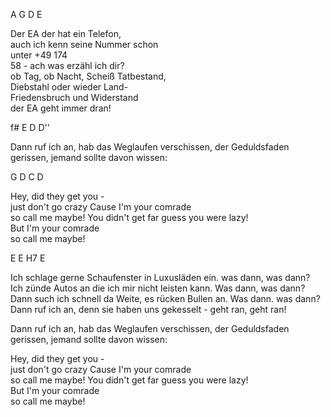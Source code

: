 A G D E

Der EA der hat ein Telefon,  
auch ich kenn seine Nummer schon  
unter +49 174  
58 - ach was erzähl ich dir?  
ob Tag, ob Nacht, Scheiß Tatbestand,  
Diebstahl oder wieder Land-  
Friedensbruch und Widerstand  
der EA geht immer dran!

f# E D D''

Dann ruf ich an, hab das Weglaufen verschissen, der Geduldsfaden gerissen, jemand sollte davon wissen: 

G D C D

Hey, did they get you -  
just don't go crazy
Cause I'm your comrade  
so call me maybe!
You didn't get far
guess you were lazy!  
But I'm your comrade  
so call me maybe!

E E H7 E

Ich schlage gerne Schaufenster in Luxusläden ein. was dann, was dann?  
Ich zünde Autos an die ich mir nicht leisten kann. Was dann, was dann?  
Dann such ich schnell da Weite, es rücken Bullen an. Was dann. was dann?  
Dann ruf ich an, denn sie haben uns gekesselt - geht ran, geht ran!

Dann ruf ich an, hab das Weglaufen verschissen, der Geduldsfaden gerissen, jemand sollte davon wissen: 

Hey, did they get you -  
just don't go crazy
Cause I'm your comrade  
so call me maybe!
You didn't get far
guess you were lazy!  
But I'm your comrade  
so call me maybe!

